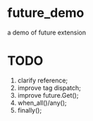# future_demo
a demo of future extension

# TODO

1. clarify reference;
2. improve tag dispatch;
3. improve future.Get();
4. when_all()/any();
5. finally();